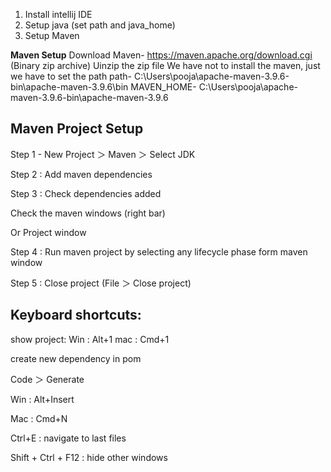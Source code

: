 1. Install intellij IDE
2. Setup java (set path and java_home)
3. Setup Maven


**Maven Setup**
Download Maven- https://maven.apache.org/download.cgi (Binary zip archive)
Uinzip the zip file
We have not to install the maven, just we have to set the path 
path- C:\Users\pooja\apache-maven-3.9.6-bin\apache-maven-3.9.6\bin
MAVEN_HOME- C:\Users\pooja\apache-maven-3.9.6-bin\apache-maven-3.9.6

Maven Project Setup
---------------------------
Step 1 - New Project  ＞ Maven ＞ Select JDK

Step 2 : Add maven dependencies

Step 3 : Check dependencies added

Check the maven windows (right bar)

Or Project window

Step 4 : Run maven project by selecting any lifecycle phase form maven window

Step 5 : Close project (File ＞ Close project) 

Keyboard shortcuts:
-----------------------
show project:
Win  : Alt+1
mac : Cmd+1 

create new dependency in pom

Code ＞ Generate

Win : Alt+Insert

Mac : Cmd+N


Ctrl+E : navigate to last files

Shift + Ctrl + F12 : hide other windows 
